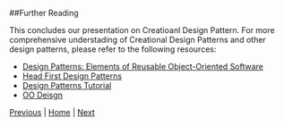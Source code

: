 ##Further Reading

This concludes our presentation on Creatioanl Design Pattern. For more comprehensive understading of Creational Design Patterns and other design patterns, please refer to the following resources:

  * [Design Patterns: Elements of Reusable Object-Oriented Software](http://www.amazon.com/Design-Patterns-Elements-Reusable-Object-Oriented-ebook/dp/B000SEIBB80)
* [Head First Design Patterns](http://www.amazon.com/Head-First-Design-Patterns-Freeman-ebook/dp/B00AA36RZY/ref=pd_sim_351_4?ie=UTF8&dpID=61APhXCksuL&dpSrc=sims&preST=_AC_UL160_SR138%2C160_&refRID=0SVRPZNQ2CCABCPXVJJ6)
* [Design Patterns Tutorial](https://sourcemaking.com/design_patterns)
* [OO Deisgn](http://www.oodesign.com/)

[Previous](https://github.com/joed7/Creational-design-patterns/blob/master/source-code.md)  |  [Home](https://github.com/joed7/Creational-design-patterns/blob/master/home.md)  |  [Next](https://github.com/joed7/Creational-design-patterns/blob/master/references.md)
